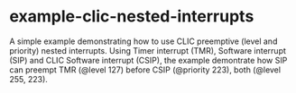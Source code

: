 # example-clic-nested-interrupts
A simple example demonstrating how to use CLIC preemptive (level and priority) nested interrupts.
Using Timer interrupt (TMR), Software interrupt (SIP) and CLIC Software interrupt (CSIP), the example
demontrate how SIP can preempt TMR (@level 127) before CSIP (@priority 223), both (@level 255, 223).
